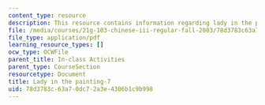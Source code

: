 ```yaml
---
content_type: resource
description: This resource contains information regarding lady in the painting.
file: /media/courses/21g-103-chinese-iii-regular-fall-2003/78d3783c63a70dc72a3e4306b1c9b998_MIT21G_103F03_painting7.pdf
file_type: application/pdf
learning_resource_types: []
ocw_type: OCWFile
parent_title: In-class Activities
parent_type: CourseSection
resourcetype: Document
title: Lady in the painting-7
uid: 78d3783c-63a7-0dc7-2a3e-4306b1c9b998
---
```

